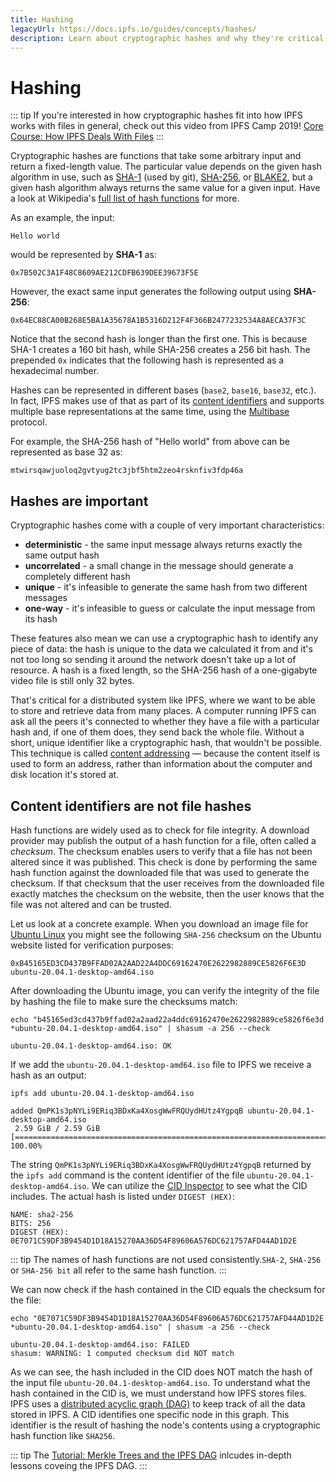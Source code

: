```yaml
---
title: Hashing
legacyUrl: https://docs.ipfs.io/guides/concepts/hashes/
description: Learn about cryptographic hashes and why they're critical to how IPFS, the InterPlanetary File System, works.
---
```


# Hashing

::: tip
If you're interested in how cryptographic hashes fit into how IPFS works with files in general, check out this video from IPFS Camp 2019! [Core Course: How IPFS Deals With Files](https://www.youtube.com/watch?v=Z5zNPwMDYGg)
:::

Cryptographic hashes are functions that take some arbitrary input and return a fixed-length value. The particular value depends on the given hash algorithm in use, such as [SHA-1](https://en.wikipedia.org/wiki/SHA-1) (used by git), [SHA-256](https://en.wikipedia.org/wiki/SHA-2), or [BLAKE2](<https://en.wikipedia.org/wiki/BLAKE_(hash_function)#BLAKE2>), but a given hash algorithm always returns the same value for a given input. Have a look at Wikipedia's [full list of hash functions](https://en.wikipedia.org/wiki/List_of_hash_functions) for more.

As an example, the input:

```
Hello world
```

would be represented by **SHA-1** as:

```
0x7B502C3A1F48C8609AE212CDFB639DEE39673F5E
```

However, the exact same input generates the following output using **SHA-256**:

```
0x64EC88CA00B268E5BA1A35678A1B5316D212F4F366B2477232534A8AECA37F3C
```

Notice that the second hash is longer than the first one. This is because SHA-1 creates a 160 bit hash, while SHA-256 creates a 256 bit hash. The prepended `0x` indicates that the following hash is represented as a hexadecimal number.

Hashes can be represented in different bases (`base2`, `base16`, `base32`, etc.). In fact, IPFS makes use of that as part of its [content identifiers](/concepts/content-addressing/) and supports multiple base representations at the same time, using the [Multibase](https://github.com/multiformats/multibase) protocol.

For example, the SHA-256 hash of "Hello world" from above can be represented as base 32 as:

```
mtwirsqawjuoloq2gvtyug2tc3jbf5htm2zeo4rsknfiv3fdp46a
```

## Hashes are important

Cryptographic hashes come with a couple of very important characteristics:

- **deterministic** - the same input message always returns exactly the same output hash
- **uncorrelated** - a small change in the message should generate a completely different hash
- **unique** - it's infeasible to generate the same hash from two different messages
- **one-way** - it's infeasible to guess or calculate the input message from its hash

These features also mean we can use a cryptographic hash to identify any piece of data: the hash is unique to the data we calculated it from and it's not too long so sending it around the network doesn't take up a lot of resource. A hash is a fixed length, so the SHA-256 hash of a one-gigabyte video file is still only 32 bytes. 

That's critical for a distributed system like IPFS, where we want to be able to store and retrieve data from many places. A computer running IPFS can ask all the peers it's connected to whether they have a file with a particular hash and, if one of them does, they send back the whole file. Without a short, unique identifier like a cryptographic hash, that wouldn't be possible. This technique is called [content addressing](/concepts/content-addressing/) — because the content itself is used to form an address, rather than information about the computer and disk location it's stored at.

## Content identifiers are not file hashes

Hash functions are widely used as to check for file integrity. A download provider may publish the output of a hash function for a file, often called a _checksum_. The checksum enables users to verify that a file has not been altered since it was published. This check is done by performing the same hash function against the downloaded file that was used to generate the checksum. If that checksum that the user receives from the downloaded file exactly matches the checksum on the website, then the user knows that the file was not altered and can be trusted.

Let us look at a concrete example. When you download an image file for [Ubuntu Linux](https://ubuntu.com/) you might see the following `SHA-256` checksum on the Ubuntu website listed for verification purposes:

```
0xB45165ED3CD437B9FFAD02A2AAD22A4DDC69162470E2622982889CE5826F6E3D ubuntu-20.04.1-desktop-amd64.iso
```

After downloading the Ubuntu image, you can verify the integrity of the file by hashing the file to make sure the checksums match:

```shell
echo "b45165ed3cd437b9ffad02a2aad22a4ddc69162470e2622982889ce5826f6e3d *ubuntu-20.04.1-desktop-amd64.iso" | shasum -a 256 --check

ubuntu-20.04.1-desktop-amd64.iso: OK
```

If we add the `ubuntu-20.04.1-desktop-amd64.iso` file to IPFS we receive a hash as an output:

```shell
ipfs add ubuntu-20.04.1-desktop-amd64.iso

added QmPK1s3pNYLi9ERiq3BDxKa4XosgWwFRQUydHUtz4YgpqB ubuntu-20.04.1-desktop-amd64.iso
 2.59 GiB / 2.59 GiB [==========================================================================================] 100.00%
```

The string `QmPK1s3pNYLi9ERiq3BDxKa4XosgWwFRQUydHUtz4YgpqB` returned by the `ipfs add` command is the content identifier of the file `ubuntu-20.04.1-desktop-amd64.iso`. We can utilize the [CID Inspector](https://cid.ipfs.io/) to see what the CID includes. The actual hash is listed under `DIGEST (HEX)`:

```
NAME: sha2-256
BITS: 256
DIGEST (HEX): 0E7071C59DF3B9454D1D18A15270AA36D54F89606A576DC621757AFD44AD1D2E
```

::: tip
The names of hash functions are not used consistently.`SHA-2`, `SHA-256` or `SHA-256 bit` all refer to the same hash function.
:::

We can now check if the hash contained in the CID equals the checksum for the file:

```shell
echo "0E7071C59DF3B9454D1D18A15270AA36D54F89606A576DC621757AFD44AD1D2E *ubuntu-20.04.1-desktop-amd64.iso" | shasum -a 256 --check

ubuntu-20.04.1-desktop-amd64.iso: FAILED
shasum: WARNING: 1 computed checksum did NOT match
```

As we can see, the hash included in the CID does NOT match the hash of the input file `ubuntu-20.04.1-desktop-amd64.iso`. To understand what the hash contained in the CID is, we must understand how IPFS stores files. IPFS uses a [distributed acyclic graph (DAG)](/concepts/merkle-dag/) to keep track of all the data stored in IPFS. A CID identifies one specific node in this graph. This identifier is the result of hashing the node's contents using a cryptographic hash function like `SHA256`.

::: tip
The [Tutorial: Merkle Trees and the IPFS DAG](https://dweb-primer.ipfs.io/ipfs-dag) inlcudes in-depth lessons coveing the IPFS DAG.
:::
